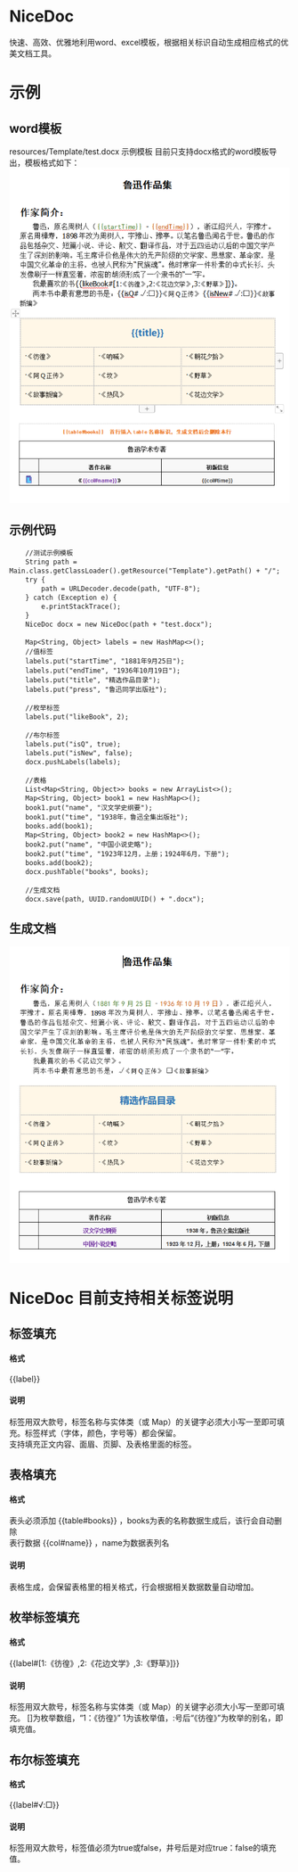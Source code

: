 # NiceDoc
快速、高效、优雅地利用word、excel模板，根据相关标识自动生成相应格式的优美文档工具。

# 示例
## word模板
resources/Template/test.docx 示例模板
目前只支持docx格式的word模板导出，模板格式如下：
![Image text](images/tem.png)
## 示例代码
        //测试示例模板
        String path = Main.class.getClassLoader().getResource("Template").getPath() + "/";
        try {
            path = URLDecoder.decode(path, "UTF-8");
        } catch (Exception e) {
            e.printStackTrace();
        }
        NiceDoc docx = new NiceDoc(path + "test.docx");

        Map<String, Object> labels = new HashMap<>();
        //值标签
        labels.put("startTime", "1881年9月25日");
        labels.put("endTime", "1936年10月19日");
        labels.put("title", "精选作品目录");
        labels.put("press", "鲁迅同学出版社");

        //枚举标签
        labels.put("likeBook", 2);

        //布尔标签
        labels.put("isQ", true);
        labels.put("isNew", false);
        docx.pushLabels(labels);

        //表格
        List<Map<String, Object>> books = new ArrayList<>();
        Map<String, Object> book1 = new HashMap<>();
        book1.put("name", "汉文学史纲要");
        book1.put("time", "1938年，鲁迅全集出版社");
        books.add(book1);
        Map<String, Object> book2 = new HashMap<>();
        book2.put("name", "中国小说史略");
        book2.put("time", "1923年12月，上册；1924年6月，下册");
        books.add(book2);
        docx.pushTable("books", books);

        //生成文档
        docx.save(path, UUID.randomUUID() + ".docx");
## 生成文档
![Image text](images/res.png)
# NiceDoc 目前支持相关标签说明
## 标签填充
#### 格式
{{label}} 
#### 说明
标签用双大款号，标签名称与实体类（或 Map）的关键字必须大小写一至即可填充。标签样式（字体，颜色，字号等）都会保留。
</br>支持填充正文内容、面眉、页脚、及表格里面的标签。

## 表格填充
#### 格式
表头必须添加 {{table#books}} ，books为表的名称数据生成后，该行会自动删除
</br>表行数据 {{col#name}} ，name为数据表列名
#### 说明
表格生成，会保留表格里的相关格式，行会根据相关数据数量自动增加。

## 枚举标签填充
#### 格式
{{label#[1:《彷徨》,2:《花边文学》,3:《野草》]}}
#### 说明
标签用双大款号，标签名称与实体类（或 Map）的关键字必须大小写一至即可填充。
[]为枚举数组，“1：《彷徨》” 1为该枚举值，:号后“《彷徨》”为枚举的别名，即填充值。

## 布尔标签填充
#### 格式
{{label#√:□}}
#### 说明
标签用双大款号，标签值必须为true或false，井号后是对应true：false的填充值。




